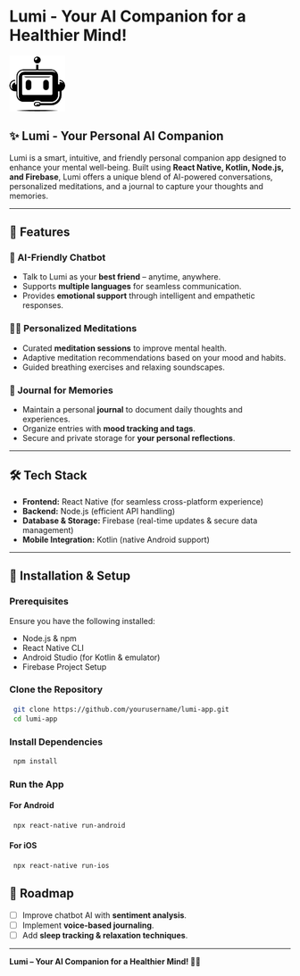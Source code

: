 # Lumi - Your AI Companion for a Healthier Mind!

![Lumi Logo](Frontend/assets/robot.png) <!-- Replace with actual logo path -->

## ✨ Lumi - Your Personal AI Companion
Lumi is a smart, intuitive, and friendly personal companion app designed to enhance your mental well-being. Built using **React Native, Kotlin, Node.js, and Firebase**, Lumi offers a unique blend of AI-powered conversations, personalized meditations, and a journal to capture your thoughts and memories.

---

## 🌟 Features

### 🤖 AI-Friendly Chatbot
- Talk to Lumi as your **best friend** – anytime, anywhere.
- Supports **multiple languages** for seamless communication.
- Provides **emotional support** through intelligent and empathetic responses.

### 🧘‍♂️ Personalized Meditations
- Curated **meditation sessions** to improve mental health.
- Adaptive meditation recommendations based on your mood and habits.
- Guided breathing exercises and relaxing soundscapes.

### 📖 Journal for Memories
- Maintain a personal **journal** to document daily thoughts and experiences.
- Organize entries with **mood tracking and tags**.
- Secure and private storage for **your personal reflections**.

---

## 🛠️ Tech Stack

- **Frontend:** React Native (for seamless cross-platform experience)
- **Backend:** Node.js (efficient API handling)
- **Database & Storage:** Firebase (real-time updates & secure data management)
- **Mobile Integration:** Kotlin (native Android support)

---

## 🚀 Installation & Setup

### Prerequisites
Ensure you have the following installed:
- Node.js & npm
- React Native CLI
- Android Studio (for Kotlin & emulator)
- Firebase Project Setup

### Clone the Repository
```sh
 git clone https://github.com/yourusername/lumi-app.git
 cd lumi-app
```

### Install Dependencies
```sh
 npm install
```

### Run the App
#### For Android
```sh
 npx react-native run-android
```
#### For iOS
```sh
 npx react-native run-ios
```

## 📌 Roadmap
- [ ] Improve chatbot AI with **sentiment analysis**.
- [ ] Implement **voice-based journaling**.
- [ ] Add **sleep tracking & relaxation techniques**.

---
**Lumi – Your AI Companion for a Healthier Mind! 🌿💙**

